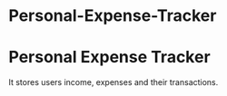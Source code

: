 # Personal-Expense-Tracker
<h1>Personal Expense Tracker</h1>
<p>It stores users income, expenses and their transactions.</p>
